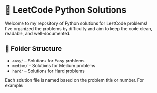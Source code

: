 # 🐍 LeetCode Python Solutions

Welcome to my repository of Python solutions for LeetCode problems!  
I've organized the problems by difficulty and aim to keep the code clean, readable, and well-documented.

## 📁 Folder Structure

- `easy/` – Solutions for Easy problems
- `medium/` – Solutions for Medium problems
- `hard/` – Solutions for Hard problems

Each solution file is named based on the problem title or number. For example:

